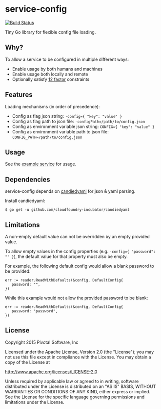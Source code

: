 # service-config

[![Build Status](https://travis-ci.org/pivotal-cf-experimental/service-config.svg)](https://travis-ci.org/pivotal-cf-experimental/service-config)

Tiny Go library for flexible config file loading.

## Why?

To allow a service to be configured in multiple different ways:
- Enable usage by both humans and machines
- Enable usage both locally and remote
- Optionally satisfy [12 factor](http://12factor.net/) constraints

## Features

Loading mechanisms (in order of precedence):
- Config as flag json string: `-config={ "key": "value" }`
- Config as flag path to json file: `-configPath=/path/to/config.json`
- Config as environment variable json string: `CONFIG={ "key": "value" }`
- Config as environment variable path to json file: `CONFIG_PATH=/path/to/config.json`

## Usage

See the [example service](examples/test_service.go) for usage.

## Dependencies

service-config depends on [candiedyaml](https://github.com/cloudfoundry-incubator/candiedyaml) for json & yaml parsing.

Install candiedyaml:

```
$ go get -u github.com/cloudfoundry-incubator/candiedyaml
```

## Limitations

A non-empty default value can not be overridden by an empty provided value.

To allow empty values in the config properties (e.g. `-config={ "password": "" }`),
   the default value for that property must also be empty.

For example, the following default config would allow a blank password to be provided:
```
err := reader.ReadWithDefaults(&config, DefaultConfig{
   password: "",
})
```

While this example would not allow the provided password to be blank:
```
err := reader.ReadWithDefaults(&config, DefaultConfig{
   password: "password",
})
```

## License

Copyright 2015 Pivotal Software, Inc

Licensed under the Apache License, Version 2.0 (the "License");
you may not use this file except in compliance with the License.
You may obtain a copy of the License at

   http://www.apache.org/licenses/LICENSE-2.0

Unless required by applicable law or agreed to in writing, software
distributed under the License is distributed on an "AS IS" BASIS,
WITHOUT WARRANTIES OR CONDITIONS OF ANY KIND, either express or implied.
See the License for the specific language governing permissions and
limitations under the License.
